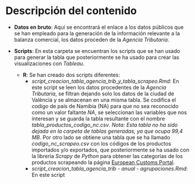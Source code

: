 # Descripción del contenido

- **Datos en bruto**: Aquí se encontrará el enlace a los datos públicos que se han empleado para la generación de la información relevante a la balanza comercial, los datos proceden de la *Agencia Tributaria*.

- **Scripts**: En esta carpeta se encuentran los scripts que se han usado para generar la tabla que posteriormente se ha usado para crear las visualizaciones con *Tableau*.
  - **R**: Se han creado dos scripts diferentes:
    - *script_creacion_tabla_agencia_trib_y_tabla_scrapeo.Rmd*: En este script se leen los datos procedentes de la *Agencia Tributaria*, se filtran dejando solo los datos de la ciudad de València y se almacenan en una misma tabla. Se codifica el codigo de país de Namibia (NA) para que no sea reconocido como un valor faltante *NA*, se seleccionan las variables que nos interesan y se guarda la tabla resultante con el nombre *tabla_productos_codigo_nc.csv*. *Nota: Esta tabla no ha sido dejada en la carpeta de tablas generadas, ya que ocupa 99,4 MB*. Por otro lado se obtiene una tabla que se ha llamado *codigo_nc_scrapeo.csv* con los códigos de los productos importados y/o exportados, que posteriormente se ha usado con la librería *Scrapy* de *Python* para obtener las categorías de los productos scrapeando la página [European Customs Portal](https://www.tariffnumber.com/).
    - *script_creacion_tabla_agencia_trib - anual - agrupaciones.Rmd*: En este script 
